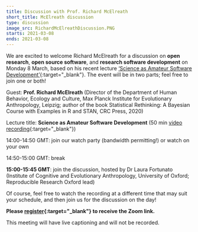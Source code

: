 ```yaml
---
title: Discussion with Prof. Richard McElreath
short_title: McElreath discussion
type: discussion
image_src: RichardMcElreathDiscussion.PNG
starts: 2021-03-08
ends: 2021-03-08
---
```



We are excited to welcome Richard McElreath for a discussion on **open research**, **open source software**, and **research software development** on Monday 8 March, based on his recent lecture [‘Science as Amateur Software Development’](https://www.youtube.com/watch?v=zwRdO9_GGhY&ab_channel=RichardMcElreath){:target="_blank"}.
The event will be in two parts; feel free to join one or both!

Guest:  **Prof. Richard McElreath** (Director of the Department of Human Behavior, Ecology and Culture, Max Planck Institute for Evolutionary Anthropology, Leipzig; author of the book Statistical Rethinking: A Bayesian Course with Examples in R and STAN, CRC Press, 2020)  

Lecture title:  **Science as Amateur Software Development** (50 min [video recording](https://www.youtube.com/watch?v=zwRdO9_GGhY&ab_channel=RichardMcElreath){:target="_blank"})  

14:00-14:50 GMT:  join our watch party (bandwidth permitting!) or watch on your own  

14:50-15:00 GMT:  break  

**15:00-15:45 GMT**:  join the discussion, hosted by Dr Laura Fortunato (Institute of Cognitive and Evolutionary Anthropology, University of Oxford; Reproducible Research Oxford lead)  

Of course, feel free to watch the recording at a different time that may suit your schedule, and then join us for the discussion on the day!  

**Please [register](https://www.eventbrite.com/e/discussion-with-prof-richard-mcelreath-tickets-142557512357){:target="_blank"} to receive the Zoom link.**  

This meeting will have live captioning and will not be recorded.

